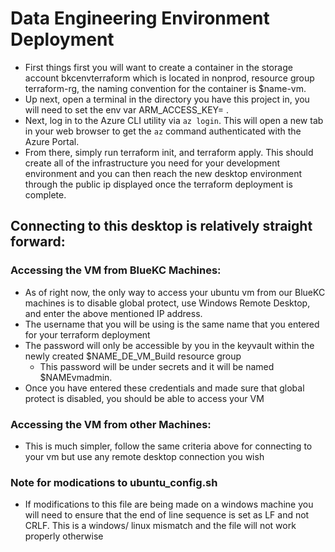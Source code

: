 

# Data Engineering Environment Deployment
* First things first you will want to create a container in the storage account bkcenvterraform which is located in nonprod, resource group terraform-rg, the naming convention for the container is $name-vm. 
* Up next, open a terminal in the directory you have this project in, you will need to set the env var ARM_ACCESS_KEY= <container access key>.
* Next, log in to the Azure CLI utility via `az login`. This will open a new tab in your web browser to get the `az` command authenticated with the Azure Portal.
* From there, simply run terraform init, and terraform apply. 
This should create all of the infrastructure you need for your development environment and you can then reach the new desktop environment through the public ip displayed once the terraform deployment is complete.
## Connecting to this desktop is relatively straight forward:
### Accessing the VM from BlueKC Machines:
* As of right now, the only way to access your ubuntu vm from our BlueKC machines is to disable global protect, use Windows Remote Desktop, and enter the above mentioned IP address. 
* The username that you will be using is the same name that you entered for your terraform deployment
* The password will only be accessible by you in the keyvault within the newly created $NAME_DE_VM_Build resource group
    * This password will be under secrets and it will be named $NAMEvmadmin.
* Once you have entered these credentials and made sure that global protect is disabled, you should be able to access your VM
### Accessing the VM from other Machines:
* This is much simpler, follow the same criteria above for connecting to your vm but use any remote desktop connection you wish

### Note for modications to ubuntu_config.sh 
* If modifications to this file are being made on a windows machine you will need to ensure that the end of line sequence is set as LF and not CRLF. This is a windows/ linux mismatch and the file will not work properly otherwise

